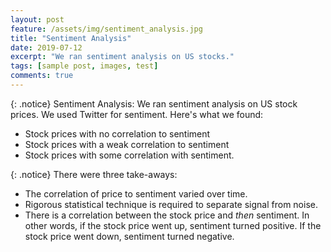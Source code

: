 ```yaml
---
layout: post
feature: /assets/img/sentiment_analysis.jpg
title: "Sentiment Analysis"
date: 2019-07-12
excerpt: "We ran sentiment analysis on US stocks."
tags: [sample post, images, test]
comments: true
---
```

{: .notice}
Sentiment Analysis: We ran sentiment analysis on US stock prices. We used Twitter for sentiment. Here's what we found:
* Stock prices with no correlation to sentiment
* Stock prices with a weak correlation to sentiment
* Stock prices with some correlation with sentiment.

{: .notice}
There were three take-aways:
- The correlation of price to sentiment varied over time.
- Rigorous statistical technique is required to separate signal from noise.
- There is a correlation between the stock price and *then* sentiment. In other words, if the stock price went up, sentiment turned positive. If the stock price went down, sentiment turned negative.
